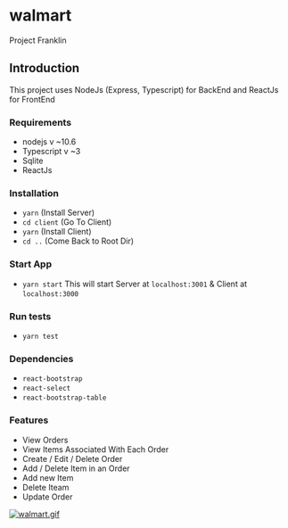 # walmart
Project Franklin

## Introduction
This project uses NodeJs (Express, Typescript) for BackEnd and ReactJs for FrontEnd

### Requirements
- nodejs v ~10.6
- Typescript v ~3
- Sqlite
- ReactJs


### Installation
- `yarn` (Install Server)
- `cd client` (Go To Client)
- `yarn` (Install Client)
- `cd ..` (Come Back to Root Dir)

### Start App
- `yarn start` 
This will start Server at `localhost:3001` & Client at `localhost:3000`

### Run tests
- `yarn test`

### Dependencies
- `react-bootstrap`
- `react-select`
- `react-bootstrap-table`

### Features
- View Orders
- View Items Associated With Each Order
- Create / Edit / Delete Order
- Add / Delete Item in an Order
- Add new Item
- Delete Iteam
- Update Order

[![walmart.gif](https://i.postimg.cc/k5s7JR7v/walmart.gif)](https://postimg.cc/f3VG5LtV)
